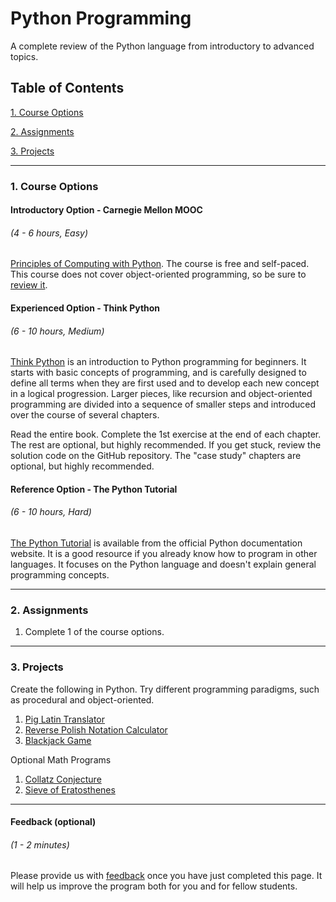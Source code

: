 # Python Programming

A complete review of the Python language from introductory to advanced topics.

## Table of Contents
[1. Course Options](#section-a)

[2. Assignments](#section-b)

[3. Projects](#section-c)

---

### <a name="section-a"></a>1. Course Options

#### Introductory Option - Carnegie Mellon MOOC
###### (4 - 6 hours, Easy)

[Principles of Computing with Python](https://oli.cmu.edu/courses/free-open/computing-course-details/). The course is free and self-paced. This course does not cover object-oriented programming, so be sure to [review it](https://jeffknupp.com/blog/2014/06/18/improve-your-python-python-classes-and-object-oriented-programming/).

#### Experienced Option - Think Python
###### (6 - 10 hours, Medium)

[Think Python](http://greenteapress.com/wp/think-python-2e/) is an introduction to Python programming for beginners. It starts with basic concepts of programming, and is carefully designed to define all terms when they are first used and to develop each new concept in a logical progression. Larger pieces, like recursion and object-oriented programming are divided into a sequence of smaller steps and introduced over the course of several chapters.

Read the entire book. Complete the 1st exercise at the end of each chapter. The rest are optional, but highly recommended. If you get stuck, review the solution code on the GitHub repository. The "case study" chapters are optional, but highly recommended.

#### Reference Option - The Python Tutorial
###### (6 - 10 hours, Hard)

[The Python Tutorial](https://docs.python.org/3/tutorial) is available from the official Python documentation website. It is a good resource if you already know how to program in other languages. It focuses on the Python language and doesn't explain general programming concepts.

---

### <a name="section-b"></a>2. Assignments

1. Complete 1 of the course options.

---

### <a name="section-c"></a>3. Projects

Create the following in Python. Try different programming paradigms, such as procedural and object-oriented.

1. [Pig Latin Translator](https://en.wikipedia.org/wiki/Pig_Latin)
4. [Reverse Polish Notation Calculator](https://en.wikipedia.org/wiki/Reverse_Polish_notation)
5. [Blackjack Game](https://en.wikipedia.org/wiki/Blackjack)

Optional Math Programs

1. [Collatz Conjecture](https://en.wikipedia.org/wiki/Collatz_conjecture)
2. [Sieve of Eratosthenes](https://en.wikipedia.org/wiki/Sieve_of_Eratosthenes)

---

#### Feedback (optional)
###### (1 - 2 minutes)

Please provide us with [feedback](https://goo.gl/forms/gkWsYCSFXw2z40v33) once you have just completed this page. It will help us improve the program both for you and for fellow students.
